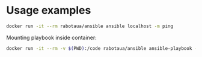# Usage examples


```bash
docker run -it --rm rabotaua/ansible ansible localhost -m ping
```

Mounting playbook inside container:

```bash
docker run -it --rm -v $(PWD):/code rabotaua/ansible ansible-playbook --ask-vault-pass playbook.yml -i inventory
```